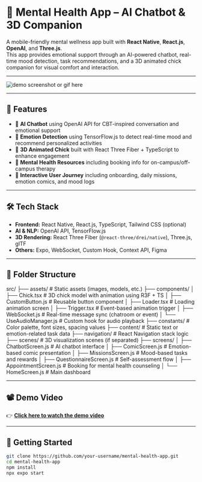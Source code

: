 # 🧠 Mental Health App – AI Chatbot & 3D Companion

A mobile-friendly mental wellness app built with **React Native**, **React.js**, **OpenAI**, and **Three.js**.  
This app provides emotional support through an AI-powered chatbot, real-time mood detection, task recommendations, and a 3D animated chick companion for visual comfort and interaction.

---

![demo screenshot or gif here](./assets/demo.gif)

---

## 🚀 Features

- 💬 **AI Chatbot** using OpenAI API for CBT-inspired conversation and emotional support
- 🎯 **Emotion Detection** using TensorFlow.js to detect real-time mood and recommend personalized activities
- 🐣 **3D Animated Chick** built with React Three Fiber + TypeScript to enhance engagement
- 📄 **Mental Health Resources** including booking info for on-campus/off-campus therapy
- 🧭 **Interactive User Journey** including onboarding, daily missions, emotion comics, and mood logs

---

## 🛠 Tech Stack

- **Frontend:** React Native, React.js, TypeScript, Tailwind CSS (optional)
- **AI & NLP:** OpenAI API, TensorFlow.js
- **3D Rendering:** React Three Fiber (`@react-three/drei/native`), Three.js, glTF
- **Others:** Expo, WebSocket, Custom Hook, Context API, Figma

---

## 📁 Folder Structure

src/ ├── assets/ # Static assets (images, models, etc.) ├── components/
│ ├── Chick.tsx # 3D chick model with animation using R3F + TS │ ├── CustomButton.js # Reusable button component │ ├── Loader.tsx # Loading animation screen │ ├── Trigger.tsx # Event-based animation trigger │ ├── WebSocket.js # Real-time message sync (chatroom or event) │ └── UseAudioManager.js # Custom hook for audio playback ├── constants/ # Color palette, font sizes, spacing values ├── content/ # Static text or emotion-related task data ├── navigation/ # React Navigation stack logic ├── scenes/ # 3D visualization scenes (if separated) ├── screens/
│ ├── ChatbotScreen.js # AI chatbot interface │ ├── ComicScreen.js # Emotion-based comic presentation │ ├── MissionsScreen.js # Mood-based tasks and rewards │ ├── QuestionnaireScreen.js # Self-assessment flow │ ├── AppointmentScreen.js # Booking for mental health counseling │ └── HomeScreen.js # Main dashboard


---

## 📽 Demo Video

👉 **[Click here to watch the demo video](https://drive.google.com/file/d/1qi08N-vroGFlp0b__W9Z201iuonssLNx/view?usp=sharing)**  

---

## 🔧 Getting Started

```bash
git clone https://github.com/your-username/mental-health-app.git
cd mental-health-app
npm install
npx expo start
